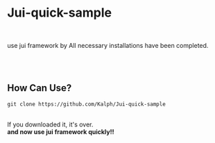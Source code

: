 Jui-quick-sample
====================
<br>

use jui framework by All necessary installations have been completed. 

<br><br>

## How Can Use?
```
git clone https://github.com/Kalph/Jui-quick-sample
```
<br>
If you downloaded it, it's over.
<br>
<b>and now use jui framework quickly!!</b>
